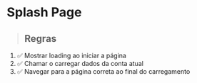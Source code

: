 # Splash Page

> ## Regras

1. ✅ Mostrar loading ao iniciar a página
2. ✅ Chamar o carregar dados da conta atual
3. ✅ Navegar para a página correta ao final do carregamento
